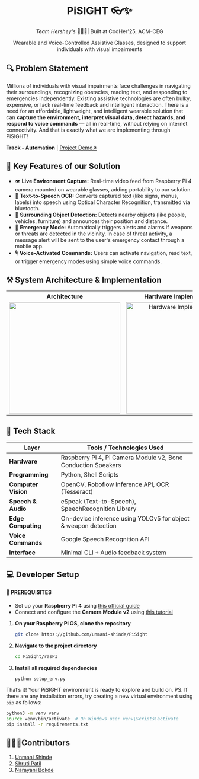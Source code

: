 <div align="center">
  <h1><strong>PiSIGHT</strong> 👓✨</h1>
  <em>Team Hershey's</em> 👩🏻‍💻| Built at CodHer'25, ACM-CEG
  <p>Wearable and Voice-Controlled Assistive Glasses, designed to support individuals with visual impairments</p>
</div>

## 🔍 **Problem Statement**

Millions of individuals with visual impairments face challenges in navigating their surroundings, recognizing obstacles, reading text, and responding to emergencies independently. Existing assistive technologies are often bulky, expensive, or lack real-time feedback and intelligent interaction. There is a need for an affordable, lightweight, and intelligent wearable solution that can **capture the environment, interpret visual data, detect hazards, and respond to voice commands** — all in real-time, without relying on internet connectivity. And that is exactly what we are implementing through PiSIGHT!

**Track - Automation** | [Project Demo↗️](https://youtu.be/xeHEWLYYxPo)

## 🌟 **Key Features of our Solution**

- 👁️ **Live Environment Capture:** Real-time video feed from Raspberry Pi 4 camera mounted on wearable glasses, adding portability to our solution.
- 📖 **Text-to-Speech OCR:** Converts captured text (like signs, menus, labels) into speech using Optical Character Recognition, transmitted via bluetooth.
- 🧭 **Surrounding Object Detection:** Detects nearby objects (like people, vehicles, furniture) and announces their position and distance.
- 🚨 **Emergency Mode:** Automatically triggers alerts and alarms if weapons or threats are detected in the vicinity. In case of threat activity, a message alert will be sent to the user's emergency contact through a mobile app.
- 🎙️ **Voice-Activated Commands:** Users can activate navigation, read text, or trigger emergency modes using simple voice commands.

## ⚒️ **System Architecture & Implementation**

<table align="center">
  <tr>
    <th>Architecture</th>
    <th>Hardware Implementation</th>
    <th>App UI</th>
  </tr>
  <tr>
    <td align="center">
      <img src="https://github.com/user-attachments/assets/aee16bb0-9434-4d38-af6e-e40ec942a5ef" width="300"/>
    </td>
    <td align="center">
      <img src="https://github.com/user-attachments/assets/753392ae-15ac-47b4-a96f-a78fa33dd3b9" alt="Hardware Implementation" height="300">
    </td>
    <td align="center">
      <img src="https://github.com/user-attachments/assets/2c204e5b-17c5-410d-96d2-21a82e303030" alt="App UI" height="300">
    </td>
  </tr>
</table>

## 🧰 **Tech Stack**

| Layer             | Tools / Technologies Used                                    |
|------------------|--------------------------------------------------------------|
| **Hardware**      | Raspberry Pi 4, Pi Camera Module v2, Bone Conduction Speakers |
| **Programming**   | Python, Shell Scripts                                        |
| **Computer Vision** | OpenCV, Roboflow Inference API, OCR (Tesseract)             |
| **Speech & Audio**| eSpeak (Text-to-Speech), SpeechRecognition Library           |
| **Edge Computing**| On-device inference using YOLOv5 for object & weapon detection |
| **Voice Commands**| Google Speech Recognition API                                |
| **Interface**     | Minimal CLI + Audio feedback system                          |


## 💻 **Developer Setup**

#### 🔧 PREREQUISITES 
- Set up your **Raspberry Pi 4** using [this official guide](https://www.raspberrypi.com/documentation/computers/getting-started.html)  
- Connect and configure the **Camera Module v2** using [this tutorial](https://projects.raspberrypi.org/en/projects/getting-started-with-picamera/2)

  
1. **On your Raspberry Pi OS, clone the repository**  
   ```bash
   git clone https://github.com/unmani-shinde/PiSight
   ```

2. **Navigate to the project directory**  
   ```bash
   cd PiSight/rasPI
   ```

3. **Install all required dependencies**  
   ```bash
   python setup_env.py
   ```

That’s it! Your PiSIGHT environment is ready to explore and build on.
PS. If there are any installation errors, try creating a new virtual environment using `pip` as follows: 
```bash
python3 -m venv venv
source venv/bin/activate  # On Windows use: venv\Scripts\activate
pip install -r requirements.txt
```



## 👩🏻‍💻**Contributors**
1. [Unmani Shinde](https://github.com/unmani-shinde)
2. [Shruti Patil](https://github.com/Shruti-lab)
3. [Narayani Bokde](https://github.com/unmani-shinde)


